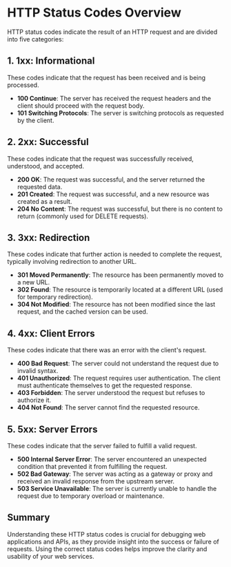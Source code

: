 # HTTP Status Codes Overview

HTTP status codes indicate the result of an HTTP request and are divided into five categories:

## 1. 1xx: Informational
These codes indicate that the request has been received and is being processed.

- **100 Continue**: The server has received the request headers and the client should proceed with the request body.
- **101 Switching Protocols**: The server is switching protocols as requested by the client.

## 2. 2xx: Successful
These codes indicate that the request was successfully received, understood, and accepted.

- **200 OK**: The request was successful, and the server returned the requested data.
- **201 Created**: The request was successful, and a new resource was created as a result.
- **204 No Content**: The request was successful, but there is no content to return (commonly used for DELETE requests).

## 3. 3xx: Redirection
These codes indicate that further action is needed to complete the request, typically involving redirection to another URL.

- **301 Moved Permanently**: The resource has been permanently moved to a new URL.
- **302 Found**: The resource is temporarily located at a different URL (used for temporary redirection).
- **304 Not Modified**: The resource has not been modified since the last request, and the cached version can be used.

## 4. 4xx: Client Errors
These codes indicate that there was an error with the client's request.

- **400 Bad Request**: The server could not understand the request due to invalid syntax.
- **401 Unauthorized**: The request requires user authentication. The client must authenticate themselves to get the requested response.
- **403 Forbidden**: The server understood the request but refuses to authorize it.
- **404 Not Found**: The server cannot find the requested resource.

## 5. 5xx: Server Errors
These codes indicate that the server failed to fulfill a valid request.

- **500 Internal Server Error**: The server encountered an unexpected condition that prevented it from fulfilling the request.
- **502 Bad Gateway**: The server was acting as a gateway or proxy and received an invalid response from the upstream server.
- **503 Service Unavailable**: The server is currently unable to handle the request due to temporary overload or maintenance.

## Summary
Understanding these HTTP status codes is crucial for debugging web applications and APIs, as they provide insight into the success or failure of requests. Using the correct status codes helps improve the clarity and usability of your web services.
